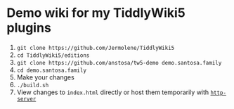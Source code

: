 # Demo wiki for my TiddlyWiki5 plugins

1. `git clone https://github.com/Jermolene/TiddlyWiki5`
2. `cd TiddlyWiki5/editions`
3. `git clone https://github.com/anstosa/tw5-demo demo.santosa.family`
4. `cd demo.santosa.family`
5. Make your changes
6. `./build.sh`
7. View changes to `index.html` directly or host them temporarily with [`http-server`](https://www.npmjs.com/package/http-server)
